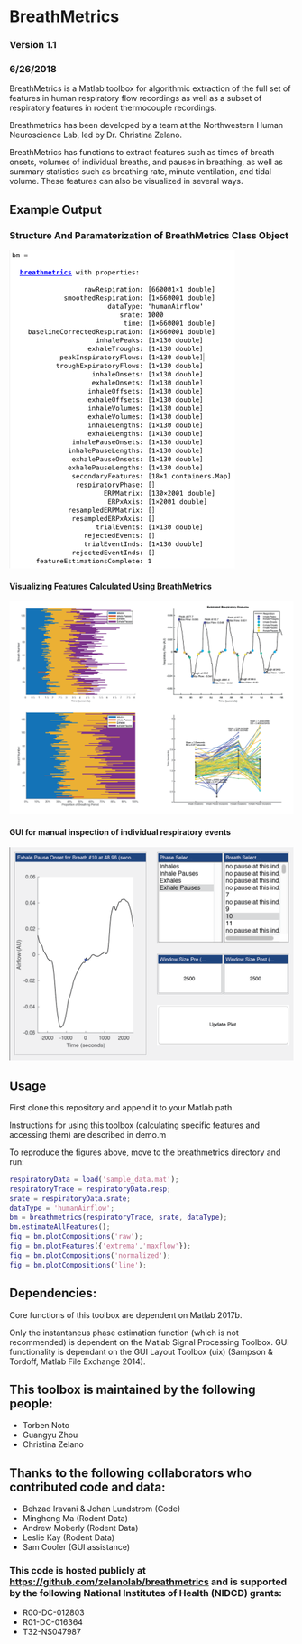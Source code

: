 # BreathMetrics
### Version 1.1
### 6/26/2018

BreathMetrics is a Matlab toolbox for algorithmic extraction of the full set of features in human respiratory flow recordings as well as a subset of respiratory features in rodent thermocouple recordings.

Breathmetrics has been developed by a team at the Northwestern Human Neuroscience Lab, led by Dr. Christina Zelano.

BreathMetrics has functions to extract features such as times of breath onsets, volumes of individual breaths, and pauses in breathing, as well as summary statistics such as breathing rate, minute ventilation, and tidal volume. These features can also be visualized in several ways.

## Example Output

### Structure And Paramaterization of BreathMetrics Class Object

<img src="img/readme_class_full_output.png" width="400" />


#### Visualizing Features Calculated Using BreathMetrics

<img src="img/readme_visualization.png" width="800" />


#### GUI for manual inspection of individual respiratory events

<img src="img/readme_gui_fig.png" width="600" />


## Usage
First clone this repository and append it to your Matlab path.

Instructions for using this toolbox (calculating specific features and accessing them) are described in demo.m

To reproduce the figures above, move to the breathmetrics directory and run:

```matlab
respiratoryData = load('sample_data.mat');
respiratoryTrace = respiratoryData.resp;
srate = respiratoryData.srate;
dataType = 'humanAirflow';
bm = breathmetrics(respiratoryTrace, srate, dataType);
bm.estimateAllFeatures();
fig = bm.plotCompositions('raw');
fig = bm.plotFeatures({'extrema','maxflow'});
fig = bm.plotCompositions('normalized');
fig = bm.plotCompositions('line');
```

## Dependencies:
Core functions of this toolbox are dependent on Matlab 2017b.

Only the instantaneus phase estimation function (which is not recommended) is dependent on the Matlab Signal Processing Toolbox.
GUI functionality is dependant on the GUI Layout Toolbox (uix) (Sampson & Tordoff, Matlab File Exchange 2014).


## This toolbox is maintained by the following people:
* Torben Noto
* Guangyu Zhou
* Christina Zelano

## Thanks to the following collaborators who contributed code and data:
* Behzad Iravani & Johan Lundstrom (Code)
* Minghong Ma (Rodent Data)
* Andrew Moberly (Rodent Data)
* Leslie Kay (Rodent Data)
* Sam Cooler (GUI assistance)

### This code is hosted publicly at https://github.com/zelanolab/breathmetrics and is supported by the following National Institutes of Health (NIDCD) grants:
* R00-DC-012803
* R01-DC-016364
* T32-NS047987


